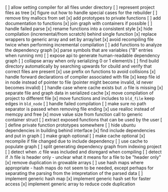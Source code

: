 [ ] allow setting compiler for all files under directory
[ ] represent project files as tree
[x] figure out how to handle special cases for the rebuilder
[ ] remove tiny mallocs from set
[x] add prototypes to private functions
[ ] add documentation to functions
[x] join graph with containers if possible
[ ] handle failed parse
[x] rename functions into a consistent style
[x] hide compilation (incremental/from scratch) behind single function
[x] replace wrappers to generic array and set by array/set
[x] avoid recompiling file twice when performing incremental compilation
[ ] add functions to analyze the dependency graph
[x] parse symbols that are variables ("B" entries when running nm)
[ ] expose api to generate human-readable dependency graph
[ ] collapse array when only serializing 0 or 1 element/s
[ ] find build directory automatically by searching upwards for cbuild and verify that correct files are present
[x] use prefix on functions to avoid collisions
[x] handle forward declarations of compiler associated with file
[x] keep file id in node instead of pointer to file (pointer might become invalid, id never becomes invalid)
[ ] handle case where cache exists but .o file is missing
[x] separate file and graph data in serialized cache
[x] move compilation of project to different file
[x] move functions and includes to `bld_file` keep edges in `bld_node`
[ ] handle failed compilation
[ ] make sure no path separator is passed when removing file ending
[x] use realloc instead of memcpy and free
[x] move value size from function call to generic container struct
[ ] extract exposed functions that can be used by the user
[ ] define private function prototypes somewhere
[ ] hide ubuntu dependencies in building behind interface
[x] find include dependencies and put in graph
[ ] make graph optional
[ ] make cache optional
[x] recompile if file changed due to include dependency
[ ] use cache to populate graph
[ ] split generating dependency graph from indexing project
[ ] detect when .c file was included and disregard when compiling
[ ] detect if .h file is header only
    - unclear what it means for a file to be "header only"
[x] remove duplication in growable arrays
[ ] use hash maps where appropriate
    - hash maps do not seem to be needed, except perhaps for separating the parsing from the intepretation of the parsed data
[ ] implement generic hash map
[x] implement generic hash set for faster access
[x] implement generic array to reduce code duplication

